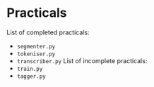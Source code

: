 # Practicals

List of completed practicals:
* `segmenter.py`
* `tokeniser.py`
* `transcriber.py`
List of incomplete practicals:
* `train.py`
* `tagger.py`
